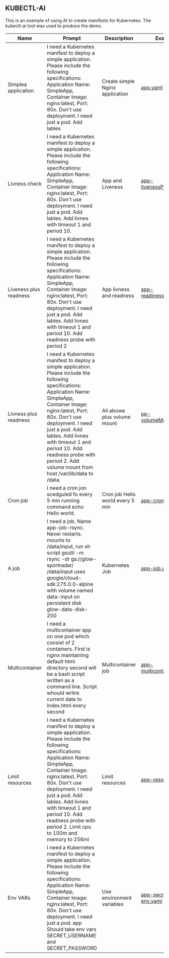 
## KUBECTL-AI
This is an example of using AI to create manifests for Kubernetes. The kubectl-ai tool was used to produce the demo.


| Name                  | Prompt                                                    | Description                | Example  |
|-----------------------|-----------------------------------------------------------|----------------------------|----------|
| Simplea application   | I need a Kubernetes manifest to deploy a simple application. Please include the following specifications: Application Name: SimpleApp, Container Image: nginx:latest, Port: 80x. Don\'t use deployment. I need just a pod. Add lables | Create simple Nginx application | [app.yaml](https://github.com/andrii-sosiuk/DEVOPS101-w5-t3/blob/main/yaml/app.yaml) |
| Livness check | I need a Kubernetes manifest to deploy a simple application. Please include the following specifications: Application Name: SimpleApp, Container Image: nginx:latest, Port: 80x. Don\'t use deployment. I need just a pod. Add lables. Add livnes with timeout 1 and period 10. | App and Liveness | [app-livenessProbe.yaml](https://github.com/andrii-sosiuk/DEVOPS101-w5-t3/blob/main/yaml/app-livenessProbe.yaml) |
| Liveness plus readness | I need a Kubernetes manifest to deploy a simple application. Please include the following specifications: Application Name: SimpleApp, Container Image: nginx:latest, Port: 80x. Don\'t use deployment. I need just a pod. Add lables. Add livnes with timeout 1 and period 10. Add readness probe with period 2 | App livness and readness | [app-readinessProbe.yaml](https://github.com/andrii-sosiuk/DEVOPS101-w5-t3/blob/main/yaml/app-readinessProbe.yaml) |
| Livness plus readness | I need a Kubernetes manifest to deploy a simple application. Please include the following specifications: Application Name: SimpleApp, Container Image: nginx:latest, Port: 80x. Don\'t use deployment. I need just a pod. Add lables. Add livnes with timeout 1 and period 10. Add readness probe with period 2. Add volume mount from host /var/lib/data to /data. | All abowe plus volume mount | [pp-volumeMounts.yaml](https://github.com/andrii-sosiuk/DEVOPS101-w5-t3/blob/main/yaml/https://github.com/andrii-sosiuk/DEVOPS101-w5-t3/blob/main/yaml/app-volumeMounts.yaml) |
| Cron job | I need a cron jon scedguled fo every 5 min running command echo Hello world. | Cron job Hello world every 5 min | [app-cronjob.yaml](https://github.com/andrii-sosiuk/DEVOPS101-w5-t3/blob/main/yaml/app-cronjob.yaml) |
| A job | I need a job. Name app-job-rsync. Never restarts. mounts to /data/input, run sh script gsutil -m rsync -dr gs://glow-sportradar/ /data/input uses google/cloud-sdk:275.0.0-alpine with volume named data-input on persistent disk glow-data-disk-200 | Kubernetes Job | [app-job.yaml](https://github.com/andrii-sosiuk/DEVOPS101-w5-t3/blob/main/yaml/app-job.yaml) |
| Multicontainer | I need a multicontainer app on one pod which consist of 2 containers. First is nginx maintaining default html directory second will be a bash script written as a command line. Script whould writre current date to index.html every second | Multicontainer job | [app-multicontainer.yaml](https://github.com/andrii-sosiuk/DEVOPS101-w5-t3/blob/main/yaml/app-multicontainer.yaml) |
| Limit resources | I need a Kubernetes manifest to deploy a simple application. Please include the following specifications: Application Name: SimpleApp, Container Image: nginx:latest, Port: 80x. Don\'t use deployment. I need just a pod. Add lables. Add livnes with timeout 1 and period 10. Add readness probe with period 2. Limit cpu to 100m and memory to 256mi | Limit resources | [app-resources.yaml](https://github.com/andrii-sosiuk/DEVOPS101-w5-t3/blob/main/yaml/app-resources.yaml) |
| Env VARs | I need a Kubernetes manifest to deploy a simple application. Please include the following specifications: Application Name: SimpleApp, Container Image: nginx:latest, Port: 80x. Don\'t use deployment. I need just a pod. app Should take env vars SECRET_USERNAME and SECRET_PASSWORD | Use environment variables | [app-secret-env.yaml](https://github.com/andrii-sosiuk/DEVOPS101-w5-t3/blob/main/yaml/app-secret-env.yaml) |

